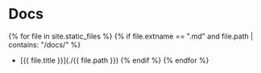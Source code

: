 # Docs

{% for file in site.static_files %}
  {% if file.extname == ".md" and file.path | contains: "/docs/" %}
- [{{ file.title }}](./{{ file.path }})
  {% endif %}
{% endfor %}
